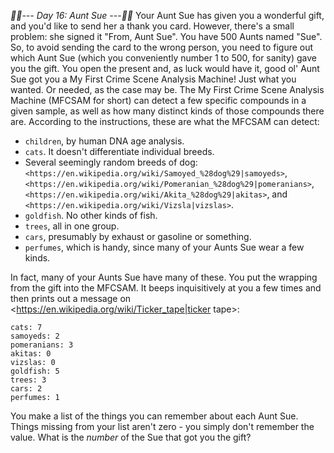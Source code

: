 *:calendar::calendar:--- Day 16: Aunt Sue ---:calendar::calendar:*
Your Aunt Sue has given you a wonderful gift, and you'd like to send her a thank you card.  However, there's a small problem: she signed it "From, Aunt Sue".
You have 500 Aunts named "Sue".
So, to avoid sending the card to the wrong person, you need to figure out which Aunt Sue (which you conveniently number 1 to 500, for sanity) gave you the gift.  You open the present and, as luck would have it, good ol' Aunt Sue got you a My First Crime Scene Analysis Machine!  Just what you wanted.  Or needed, as the case may be.
The My First Crime Scene Analysis Machine (MFCSAM for short) can detect a few specific compounds in a given sample, as well as how many distinct kinds of those compounds there are. According to the instructions, these are what the MFCSAM can detect:

- `children`, by human DNA age analysis.
- `cats`.  It doesn't differentiate individual breeds.
- Several seemingly random breeds of dog: `<https://en.wikipedia.org/wiki/Samoyed_%28dog%29|samoyeds>`, `<https://en.wikipedia.org/wiki/Pomeranian_%28dog%29|pomeranians>`, `<https://en.wikipedia.org/wiki/Akita_%28dog%29|akitas>`, and `<https://en.wikipedia.org/wiki/Vizsla|vizslas>`.
- `goldfish`.  No other kinds of fish.
- `trees`, all in one group.
- `cars`, presumably by exhaust or gasoline or something.
- `perfumes`, which is handy, since many of your Aunts Sue wear a few kinds.

In fact, many of your Aunts Sue have many of these.  You put the wrapping from the gift into the MFCSAM.  It beeps inquisitively at you a few times and then prints out a message on <https://en.wikipedia.org/wiki/Ticker_tape|ticker tape>:
```children: 3
cats: 7
samoyeds: 2
pomeranians: 3
akitas: 0
vizslas: 0
goldfish: 5
trees: 3
cars: 2
perfumes: 1
```
You make a list of the things you can remember about each Aunt Sue.  Things missing from your list aren't zero - you simply don't remember the value.
What is the *number* of the Sue that got you the gift?
